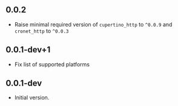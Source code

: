 ## 0.0.2

- Raise minimal required version of `cupertino_http` to `^0.0.9` and `cronet_http` to `^0.0.3`

## 0.0.1-dev+1

- Fix list of supported platforms

## 0.0.1-dev

- Initial version.
